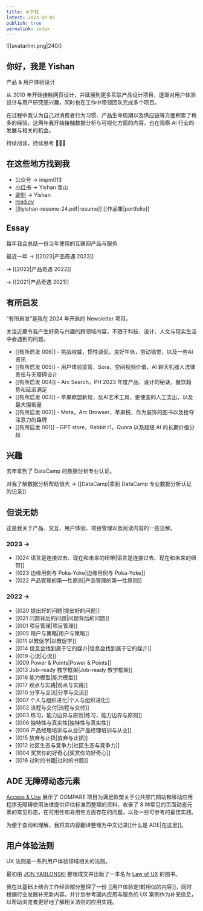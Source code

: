 ```yaml
---
title: 关于我
latest: 2023-09-01
publish: true
permalink: index
---
```

![[avatarhm.png|240]]

## 你好，我是 Yishan

产品 & 用户体验设计

从 2010 年开始接触网页设计，并延展到更多互联产品设计项目，逐渐对用户体验设计与用户研究感兴趣，同时也在工作中带领团队完成多个项目。

在过程中我认为自己对消费者行为习惯、产品生命周期以及供应链等方面积累了稍多的经验。这两年我开始接触数据分析与可视化方面的内容，也在观察 AI 行业的发展与相关的机会。 

持续阅读，持续思考 🙆🏻‍♂️

## 在这些地方找到我

- 公众号 → impm013
- [小红书](https://www.xiaohongshu.com/user/profile/5c0cd528f7e8b95f0e136e35) → Yishan 壹山
- [即刻](https://okjk.co/EDH2Nb) → Yishan
- [read.cv](https://read.cv/liyishan)
- [[liyishan-resume-24.pdf|resume]] [[作品集|portfolio]]

## Essay

每年我会总结一份当年使用的互联网产品与服务

最近一年 → [[2023|产品奇遇 2023]]

→ [[2022|产品奇遇 2022]]

→ [[2021|产品奇遇 2021]]

## 有所启发

“有所启发”是我在 2024 年开启的 Newsletter 项目。

关注近期令我产生好奇与兴趣的跨领域内容，不限于科技、设计、人文与现实生活中会遇到的问题。

- [[有所启发 006]] - 挑战权威，惯性调侃，良好午休，劳动错觉，以及一些AI资讯
- [[有所启发 005]] - 用户体验监管，Sora，空间视频价值，AI 聊天机器人法律责任与无障碍设计
- [[有所启发 004]] - Arc Search，PH 2023 年度产品，设计的秘诀，餐饮趋势和延迟满足
- [[有所启发 003]] - 苹果欧盟新规，反AI艺术工具，更便宜的人工支出，以及最大摄氧量
-  [[有所启发 002]] - Meta，Arc Browser，苹果税，作为装饰的图书以及抢夺注意力的路牌
-  [[有所启发 001]] - GPT store，Rabbit r1，Quora 以及超级 AI 的长期价值分歧

## 兴趣

去年拿到了 DataCamp 的数据分析专业认证。

对我了解数据分析帮助很大 → [[DataCamp|拿到 DataCamp 专业数据分析认证的记录]]

## 但说无妨

这是我关于产品、交互、用户体验、项目管理以及阅读内容的一些见解。

### 2023 →

- [[024 语言是连接过去、现在和未来的纽带|语言是连接过去、现在和未来的纽带]]
- [[023 边缘用例与 Poka-Yoke|边缘用例与 Poka-Yoke]]
- [[022 产品管理的第一性原则|产品管理的第一性原则]]
### 2022 →

- [[020 提出好的问题|提出好的问题]]
- [[021 问题背后的问题|问题背后的问题]]
- [[001 项目管理|项目管理]]
- [[005 用户与策略|用户与策略]]
- [[011 以教促学|以教促学]]
- [[014 信息会找到属于它的媒介|信息会找到属于它的媒介]]
- [[019 心流|心流]]
- [[009 Power & Points|Power & Points]]
- [[013 Job-ready 教学框架|Job-ready 教学框架]]
- [[018 能力模型|能力模型]]
- [[017 观点与实践|观点与实践]]
- [[010 分享与交流|分享与交流]]
- [[007 个人与组织进化|个人与组织进化]]
- [[002 流程与交付|流程与交付]]
- [[003 练习，能力边界与原则|练习，能力边界与原则]]
- [[006 独特性与真实性|独特性与真实性]]
- [[008 产品经理培训与从业|产品经理培训与从业]]
- [[015 放弃与止损|放弃与止损]]
- [[012 社区生态与竞争力|社区生态与竞争力]]
- [[004 奖赏你的好奇心|奖赏你的好奇心]]
- [[016 过时的书籍|过时的书籍]]

## ADE 无障碍动态元素

[Access & Use](https://accessuse.eu/en/) 展示了 COMPARE 项目为满足欧盟关于公共部门网站和移动应用程序无障碍使用法律提供评估标准而整理的资料，收录了 8 种常见的页面动态元素的常见形态，在可用性和易用性方面存在的问题，以及一些可参考的最佳实践。

为便于查询和理解，我将其内容翻译整理为中文记录[[什么是 ADE|在这里]]。

## 用户体验法则

UX 法则是一系列用户体验领域相关的法则。

最初由 [JON YABLONSKI](https://jonyablonski.com/) 整理成文并出版了一本名为 [Law of UX](https://jonyablonski.com/articles/2020/laws-of-ux-book/) 的图书。

我在此基础上结合工作经验部分整理了一份 [[用户体验定律|相似的内容]]，同时根据行业发展补充新内容。并计划参考国内应用与服务的 UX 案例作为补充信息，以帮助浏览者更好地了解相关法则的应用实践。